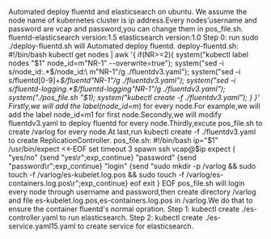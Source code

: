 Automated deploy fluentd and elasticsearch on ubuntu.
We assume the node name of kubernetes cluster is ip address.Every nodes'username and password are vcap and password,you can change them in pos_file.sh.
fluentd-elasticsearch version:1.5
elasticsearch version:1.0
Step 0:
run sudo ./deploy-fluentd.sh will Automated deploy fluentd.
deploy-fluentd.sh:
#!/bin/bash
kubectl get nodes | awk '{
  if(NR>=2){
    system("kubectl label nodes "$1" node_id=m"NR-1" --overwrite=true");
    system("sed -i s/node_id:.*$/node_id:\\ m"NR-1"/g ./fluentdv3.yaml");
    system("sed -i s/fluentd[0-9]+*$/fluentd"NR-1"/g ./fluentdv3.yaml");
    system("sed -i s/fluentd-logging.*$/fluentd-logging"NR-1"/g ./fluentdv3.yaml");
    system("./pos_file.sh "$1);
    system("kubectl create -f ./fluentdv3.yaml");
  }
}'
Firstly,we will add the label(node_id=m*) for every node.For example,we will add the label node_id=m1 for first node.Secondly,we will modify fluentdv3.yaml to deploy fluentd for every node.Thirdly,excute pos_file.sh to create /varlog for every node.At last,run kubectl create -f ./fluentdv3.yaml to create ReplicationController.
pos_file.sh:
#!/bin/bash
ip="$1"
/usr/bin/expect <<-EOF
set timeout 3
spawn ssh vcap@$ip
expect {
    "yes/no" {send "yes\r";exp_continue}
    "password" {send "password\r";exp_continue}
    "login" {send "sudo mkdir -p /varlog && sudo touch -f  /varlog/es-kubelet.log.pos && sudo touch -f  /varlog/es-containers.log.pos\r";exp_continue}
   eof exit
}
EOF
pos_file.sh will login every node through username and password,then create directory /varlog and file es-kubelet.log.pos,es-containers.log.pos in /varlog.We do that to ensure the container fluentd's normal opration.
Step 1:
kubectl create ./es-controller.yaml to run elasticsearch.
Step 2:
kubectl create ./es-service.yaml15.yaml to create service for elasticsearch.
